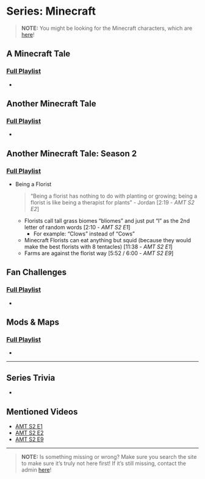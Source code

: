 # Series: Minecraft


> **NOTE:** You might be looking for the Minecraft characters, which are [here](5.Characters/Minecraft_Characters/html)!

## **A Minecraft Tale**  
### [Full Playlist](https://www.youtube.com/playlist?list=PLwljWXtmIKiQ7slEkLipg8CICj5I6RO_H)
- 
 
## **Another Minecraft Tale**  
### [Full Playlist]()
- 
 
## **Another Minecraft Tale: Season 2**  
### [Full Playlist](https://www.youtube.com/playlist?list=PLwljWXtmIKiS_ZM1N5DDG5sLsSIP30K3r)
- Being a Florist
  > “Being a florist has nothing to do with planting or growing; being a florist is like being a therapist for plants” - Jordan [2:19 - *AMT S2 E2*]
  - Florists call tall grass biomes “bliomes” and just put “l” as the 2nd letter of random words [2:10 - *AMT S2 E1*]
    - For example: “Clows” instead of “Cows”
  - Minecraft Florists can eat anything but squid (because they would make the best florists with 8 tentacles) [11:38 - *AMT S2 E1*]
  - Farms are against the florist way [5:52 / 6:00 - *AMT S2 E9*]

## **Fan Challenges**  
### [Full Playlist](https://www.youtube.com/playlist?list=PLwljWXtmIKiRUhf_a4eKRmTQXx8IKOO4o)
- 
 
## **Mods & Maps**  
### [Full Playlist](https://www.youtube.com/playlist?list=PLwljWXtmIKiSc3ZD9BquRz__Cv-mWP3IJ)
- 
 
----
 
## Series Trivia
- 
 
## Mentioned Videos
- [AMT S2 E1](https://youtu.be/QveKwulefP0)
- [AMT S2 E2](https://youtu.be/uzu9DVzDVnk)
- [AMT S2 E9](https://youtu.be/d-uGxP960kA)

----
 
> **NOTE:** Is something missing or wrong? Make sure you search the site to make sure it’s truly not here first! If it’s still missing, contact the admin [here](../chapter_2.html)!